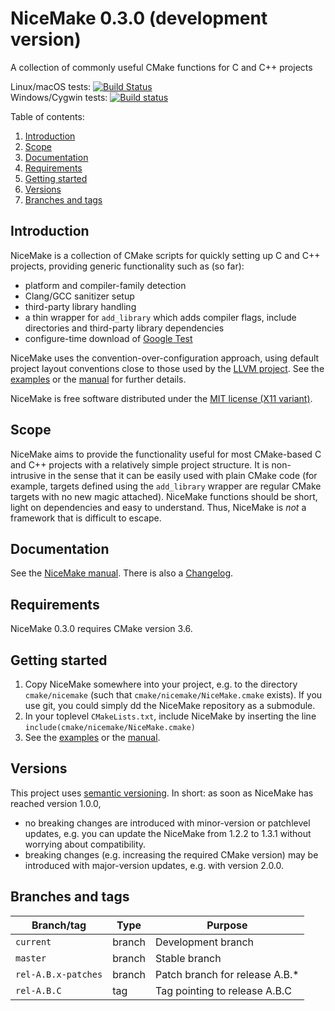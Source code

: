 # NiceMake 0.3.0 (development version)
A collection of commonly useful CMake functions for C and C++ projects

Linux/macOS tests: [![Build Status](https://travis-ci.org/fkutzner/NiceMake.svg?branch=master)](https://travis-ci.org/fkutzner/NiceMake)<br/>
Windows/Cygwin tests: [![Build status](https://ci.appveyor.com/api/projects/status/57vt3w5vkhoyhn31?svg=true)](https://ci.appveyor.com/project/fkutzner/nicemake)

Table of contents:

1. [Introduction](#introduction)
2. [Scope](#scope)
3. [Documentation](#documentation)
4. [Requirements](#requirements)
5. [Getting started](#getting-started)
6. [Versions](#versions)
7. [Branches and tags](#branches-and-tags)

## Introduction

NiceMake is a collection of CMake scripts for quickly setting up C and C++
projects, providing generic functionality such as (so far):

* platform and compiler-family detection
* Clang/GCC sanitizer setup
* third-party library handling
* a thin wrapper for `add_library` which adds compiler flags,
  include directories and third-party library dependencies
* configure-time download of [Google Test](https://github.com/google/googletest)

NiceMake uses the convention-over-configuration approach, using default project
layout conventions close to those used by the [LLVM
project](https://github.com/llvm-mirror/llvm). See the
[examples](doc/Examples.md) or the [manual](doc/Manual.md) for further details.

NiceMake is free software distributed under the
[MIT license (X11 variant)](doc/License.md).

## Scope

NiceMake aims to provide the functionality useful for most CMake-based C and
C++ projects with a relatively simple project structure. It is non-intrusive
in the sense that it can be easily used with plain CMake code (for example,
targets defined using the `add_library` wrapper are regular CMake targets
with no new magic attached). NiceMake functions should be short, light on
dependencies and easy to understand. Thus, NiceMake is _not_ a framework that
is difficult to escape.

## Documentation

See the [NiceMake manual](doc/Manual.md). There is also
a [Changelog](CHANGELOG.md).

## Requirements

NiceMake 0.3.0 requires CMake version 3.6.

## Getting started

1. Copy NiceMake somewhere into your project, e.g. to the directory
   `cmake/nicemake` (such that `cmake/nicemake/NiceMake.cmake` exists). If you
   use git, you could simply dd the NiceMake repository as a submodule.
2. In your toplevel `CMakeLists.txt`, include NiceMake by inserting the line
   `include(cmake/nicemake/NiceMake.cmake)`
3. See the [examples](doc/Examples.md) or the [manual](doc/Manual.md).


## Versions

This project uses [semantic versioning](https://semver.org/). In short: as soon
as NiceMake has reached version 1.0.0,
* no breaking changes are introduced with minor-version or patchlevel updates,
  e.g. you can update the NiceMake from 1.2.2 to 1.3.1 without worrying about
  compatibility.
* breaking changes (e.g. increasing the required CMake version) may be
  introduced with major-version updates, e.g. with version 2.0.0.

## Branches and tags

| Branch/tag              | Type   | Purpose                        |
|-------------------------|--------|--------------------------------|
| `current`               | branch | Development branch             |
| `master`                | branch | Stable branch                  |
| `rel-A.B.x-patches`     | branch | Patch branch for release A.B.* |
| `rel-A.B.C`             | tag    | Tag pointing to release A.B.C  |
